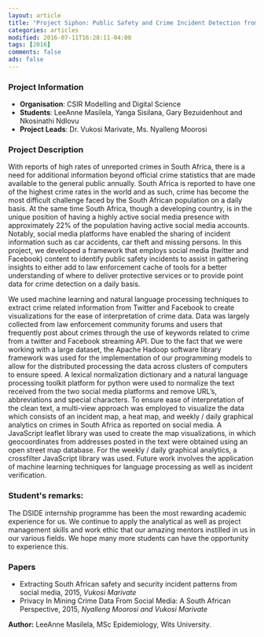 ```yaml
---
layout: article
title: "Project Siphon: Public Safety and Crime Incident Detection from Social Media"
categories: articles
modified: 2016-07-11T16:28:11-04:00
tags: [2016]
comments: false
ads: false
---
```


### Project Information

* **Organisation**: CSIR Modelling and Digital Science
* **Students**: LeeAnne Masilela, Yanga Sisilana, Gary Bezuidenhout and Nkosinathi Ndlovu
* **Project Leads**: Dr. Vukosi Marivate, Ms. Nyalleng Moorosi

### Project Description

With reports of high rates of unreported crimes in South Africa, there is a need for additional information beyond official crime statistics that are made available to the general public annually. South Africa is reported to have one of the highest crime rates in the world and as such, crime has become the most difficult challenge faced by the South African population on a daily basis. At the same time South Africa, though a developing country, is in the unique position of having a highly active social media presence with approximately 22% of the population having active social media accounts. Notably, social media platforms have enabled the sharing of incident information such as car accidents, car theft and missing persons. In this project, we developed a framework that employs social media (twitter and Facebook) content to identify public safety incidents to assist in gathering insights to either add to law enforcement cache of tools for a better understanding of where to deliver protective services or to provide point data for crime detection on a daily basis.

We used machine learning and natural language processing techniques to extract crime related information from Twitter and Facebook to create visualizations for the ease of interpretation of crime data. Data was largely collected from law enforcement community forums and users that frequently post about crimes through the use of keywords related to crime from a twitter and Facebook streaming API. Due to the fact that we were working with a large dataset, the Apache Hadoop software library framework was used for the implementation of our programming models to allow for the distributed processing the data across clusters of computers to ensure speed. A lexical normalization dictionary and a natural language processing toolkit platform for python were used to normalize the text received from the two social media platforms and remove URL’s, abbreviations and special characters. To ensure ease of interpretation of the clean text, a multi-view approach was employed to visualize the data which consists of an incident map, a heat map, and weekly / daily graphical analytics on crimes in South Africa as reported on social media. A JavaScript leaflet library was used to create the map visualizations, in which geocoordinates from addresses posted in the text were obtained using an open street map database. For the weekly / daily graphical analytics, a crossfilter JavaScript library was used. Future work involves the application of machine learning techniques for language processing as well as incident verification.

### Student's remarks:

The DSIDE internship programme has been the most rewarding academic experience for us. We continue to apply the analytical as well as project management skills and work ethic that our amazing mentors instilled in us in our various fields. We hope many more students can have the opportunity to experience this.

### Papers

* Extracting South African safety and security incident patterns from social media, 2015, *Vukosi Marivate*
* Privacy In Mining Crime Data From Social Media: A South African Perspective, 2015, *Nyalleng Moorosi and Vukosi Marivate*

**Author:** LeeAnne Masilela, MSc Epidemiology, Wits University.
